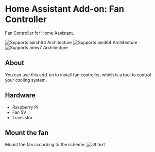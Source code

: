 # Home Assistant Add-on: Fan Controller

Fan Controller for Home Assistant.

![Supports aarch64 Architecture][aarch64-shield] ![Supports amd64 Architecture][amd64-shield] ![Supports armv7 Architecture][armv7-shield]

## About

You can use this add-on to install fan controller, which is a tool to control your cooling system.


[aarch64-shield]: https://img.shields.io/badge/aarch64-yes-green.svg
[amd64-shield]: https://img.shields.io/badge/amd64-yes-green.svg
[armv7-shield]: https://img.shields.io/badge/armv7-yes-green.svg

## Hardware

* Raspberry Pi
* Fan 5V
* Transistor 

## Mount the fan
Mount the fan according to the scheme:
![alt text](https://https://github.com/nokunev/FanCotroller/blob/master/raspberry-pi-fan-controller-schematic.png?raw=true)
